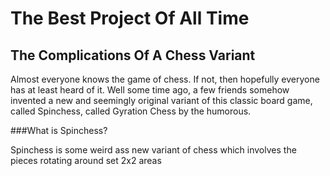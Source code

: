 # The Best Project Of All Time
## The Complications Of A Chess Variant

Almost everyone knows the game of chess. If not, then hopefully everyone has at least heard of it. Well some time ago, a few friends somehow invented a new and seemingly original variant of this classic board game, called Spinchess, called Gyration Chess by the humorous.

###What is Spinchess?

Spinchess is some weird ass new variant of chess which involves the pieces rotating around set 2x2 areas

